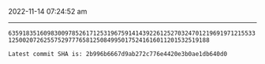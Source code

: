 2022-11-14 07:24:52 am

---

`6359183516098300978526171253196759141439226125270324701219691971215533125002072625575297776581250849950175241616011201532519188`

`Latest commit SHA is: 2b996b6667d9ab272c776e4420e3b0ae1db640d0 `
